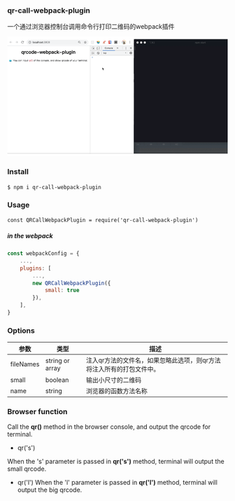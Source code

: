 ### qr-call-webpack-plugin

一个通过浏览器控制台调用命令行打印二维码的webpack插件

<img src='https://raw.githubusercontent.com/Hzy0913/hanlibrary/master/qrcode-webpack-plugin%20.gif' width=640/  alt="qrcode-webpack-plugin">

### Install
    $ npm i qr-call-webpack-plugin
### Usage
    const QRCallWebpackPlugin = require('qr-call-webpack-plugin')

##### in the webpack
```javascript
const webpackConfig = {
    ...,
    plugins: [
        ...,
        new QRCallWebpackPlugin({
            small: true
        }),
    ],
}
```
### Options

|参数   |类型   |描述   |
| ------------ | ------------ | ------------ |
| fileNames  | string or array  | 注入qr方法的文件名，如果忽略此选项，则qr方法将注入所有的打包文件中。    |
| small  | boolean  | 输出小尺寸的二维码  |
| name  | string  | 浏览器的函数方法名称  |

### Browser function
 Call the **qr()** method in the browser console, and output the qrcode for terminal.
- qr('s')

 When the 's' parameter is passed in **qr('s')** method, terminal will output the small qrcode.
- qr('l')
 When the 'l' parameter is passed in **qr('l')** method, terminal will output the big qrcode.

